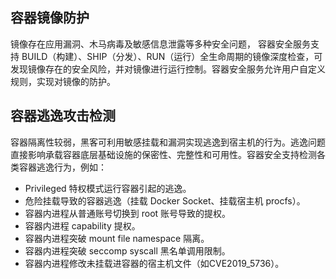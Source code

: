 ## 容器镜像防护
镜像存在应用漏洞、木马病毒及敏感信息泄露等多种安全问题， 容器安全服务支持 BUILD（构建）、SHIP（分发）、RUN（运行）全生命周期的镜像深度检查，可发现镜像存在的安全风险，并对镜像进行运行控制。容器安全服务允许用户自定义规则，实现对镜像的防护。
## 容器逃逸攻击检测
容器隔离性较弱，黑客可利用敏感挂载和漏洞实现逃逸到宿主机的行为。逃逸问题直接影响承载容器底层基础设施的保密性、完整性和可用性。容器安全支持检测各类容器逃逸行为，例如：
- Privileged 特权模式运行容器引起的逃逸。
- 危险挂载导致的容器逃逸（挂载 Docker Socket、挂载宿主机 procfs）。
- 容器内进程从普通账号切换到 root 账号导致的提权。
- 容器内进程 capability 提权。
- 容器内进程突破 mount file namespace 隔离。
- 容器内进程突破 seccomp syscall 黑名单调用限制。
- 容器内进程修改未挂载进容器的宿主机文件（如CVE2019_5736）。
